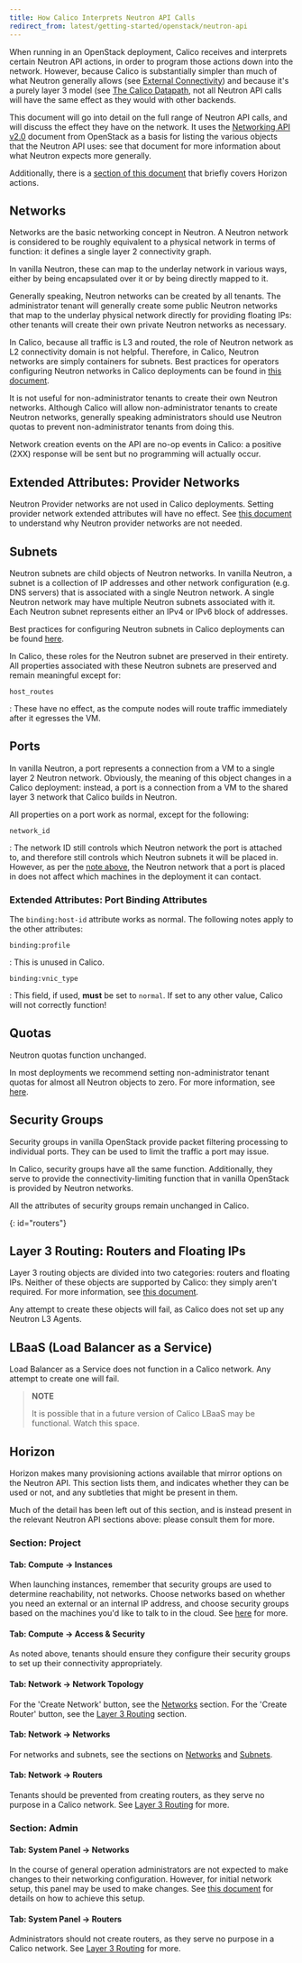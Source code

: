 ```yaml
---
title: How Calico Interprets Neutron API Calls
redirect_from: latest/getting-started/openstack/neutron-api
---
```


When running in an OpenStack deployment, Calico receives and interprets
certain Neutron API actions, in order to program those actions down into
the network. However, because Calico is substantially simpler than much
of what Neutron generally allows (see [External Connectivity]({{site.baseurl}}/{{page.version}}/getting-started/openstack/connectivity)) and because it's a purely layer 3 model (see [The Calico Datapath]({{site.baseurl}}/{{page.version}}/reference/architecture/data-path), not all Neutron API calls will have the same effect as they would with other backends.

This document will go into detail on the full range of Neutron API
calls, and will discuss the effect they have on the network. It uses the
[Networking API v2.0](http://developer.openstack.org/api-ref-networking-v2.html)
document from OpenStack as a basis for listing the various objects that
the Neutron API uses: see that document for more information about what
Neutron expects more generally.

Additionally, there is a [section of this document](#horizon) that briefly covers
Horizon actions.

## Networks

Networks are the basic networking concept in Neutron. A Neutron network
is considered to be roughly equivalent to a physical network in terms of
function: it defines a single layer 2 connectivity graph.

In vanilla Neutron, these can map to the underlay network in various
ways, either by being encapsulated over it or by being directly mapped
to it.

Generally speaking, Neutron networks can be created by all tenants. The
administrator tenant will generally create some public Neutron networks
that map to the underlay physical network directly for providing
floating IPs: other tenants will create their own private Neutron
networks as necessary.

In Calico, because all traffic is L3 and routed, the role of Neutron
network as L2 connectivity domain is not helpful. Therefore, in Calico,
Neutron networks are simply containers for subnets. Best practices for
operators configuring Neutron networks in Calico deployments can be
found in [this document]({{site.baseurl}}/{{page.version}}/getting-started/openstack/connectivity#opens-external-conn-setup).

It is not useful for non-administrator tenants to create their own
Neutron networks. Although Calico will allow non-administrator tenants
to create Neutron networks, generally speaking administrators should use
Neutron quotas to prevent non-administrator tenants from doing this.

Network creation events on the API are no-op events in Calico: a
positive (2XX) response will be sent but no programming will actually
occur.

Extended Attributes: Provider Networks
--------------------------------------

Neutron Provider networks are not used in Calico deployments. Setting
provider network extended attributes will have no effect. See
[this document]({{site.baseurl}}/{{page.version}}/getting-started/openstack/connectivity) to understand why Neutron provider networks are not
needed.

## Subnets

Neutron subnets are child objects of Neutron networks. In vanilla
Neutron, a subnet is a collection of IP addresses and other network
configuration (e.g. DNS servers) that is associated with a single
Neutron network. A single Neutron network may have multiple Neutron
subnets associated with it. Each Neutron subnet represents either an
IPv4 or IPv6 block of addresses.

Best practices for configuring Neutron subnets in Calico deployments can
be found [here]({{site.baseurl}}/{{page.version}}/getting-started/openstack/connectivity#opens-external-conn-setup).

In Calico, these roles for the Neutron subnet are preserved in their
entirety. All properties associated with these Neutron subnets are
preserved and remain meaningful except for:

`host_routes`

:   These have no effect, as the compute nodes will route traffic
    immediately after it egresses the VM.

## Ports

In vanilla Neutron, a port represents a connection from a VM to a single
layer 2 Neutron network. Obviously, the meaning of this object changes
in a Calico deployment: instead, a port is a connection from a VM to the
shared layer 3 network that Calico builds in Neutron.

All properties on a port work as normal, except for the following:

`network_id`

:   The network ID still controls which Neutron network the port is
    attached to, and therefore still controls which Neutron subnets it
    will be placed in. However, as per the [note above](#networks),
    the Neutron network that a port is placed in does not affect which
    machines in the deployment it can contact.

### Extended Attributes: Port Binding Attributes

The `binding:host-id` attribute works as normal. The following notes
apply to the other attributes:

`binding:profile`

:   This is unused in Calico.

`binding:vnic_type`

:   This field, if used, **must** be set to `normal`. If set to any
    other value, Calico will not correctly function!

## Quotas

Neutron quotas function unchanged.

In most deployments we recommend setting non-administrator tenant quotas
for almost all Neutron objects to zero. For more information, see [here]({{site.baseurl}}/{{page.version}}/getting-started/openstack/connectivity#opens-external-conn-setup).

## Security Groups

Security groups in vanilla OpenStack provide packet filtering processing
to individual ports. They can be used to limit the traffic a port may
issue.

In Calico, security groups have all the same function. Additionally,
they serve to provide the connectivity-limiting function that in vanilla
OpenStack is provided by Neutron networks.

All the attributes of security groups remain unchanged in Calico.

{: id="routers"}

## Layer 3 Routing: Routers and Floating IPs

Layer 3 routing objects are divided into two categories: routers and
floating IPs. Neither of these objects are supported by Calico: they
simply aren't required. For more information, see [this document]({{site.baseurl}}/{{page.version}}/getting-started/openstack/connectivity).

Any attempt to create these objects will fail, as Calico does not set up
any Neutron L3 Agents.

## LBaaS (Load Balancer as a Service)

Load Balancer as a Service does not function in a Calico network. Any
attempt to create one will fail.

> **NOTE**
>
> It is possible that in a future version of Calico LBaaS may be
> functional. Watch this space.

## Horizon

Horizon makes many provisioning actions available that mirror options on
the Neutron API. This section lists them, and indicates whether they can
be used or not, and any subtleties that might be present in them.

Much of the detail has been left out of this section, and is instead
present in the relevant Neutron API sections above: please consult them
for more.

### Section: Project

#### Tab: Compute -&gt; Instances

When launching instances, remember that security groups are used to
determine reachability, not networks. Choose networks based on whether
you need an external or an internal IP address, and choose security
groups based on the machines you'd like to talk to in the cloud. See
[here]({{site.baseurl}}/{{page.version}}/getting-started/openstack/connectivity) for more.

#### Tab: Compute -&gt; Access & Security

As noted above, tenants should ensure they configure their security
groups to set up their connectivity appropriately.

#### Tab: Network -&gt; Network Topology

For the 'Create Network' button, see the [Networks](#networks) section.
For the 'Create Router' button, see the [Layer 3 Routing](#routers) section.

#### Tab: Network -&gt; Networks

For networks and subnets, see the sections on [Networks](#networks) and
[Subnets](#subnets).

#### Tab: Network -&gt; Routers

Tenants should be prevented from creating routers, as they serve no
purpose in a Calico network. See [Layer 3 Routing](#routers) for more.

### Section: Admin

#### Tab: System Panel -&gt; Networks

In the course of general operation administrators are not expected to
make changes to their networking configuration. However, for initial
network setup, this panel may be used to make changes. See
[this document]({{site.baseurl}}/{{page.version}}/getting-started/openstack/connectivity) for details on how to achieve this setup.

#### Tab: System Panel -&gt; Routers

Administrators should not create routers, as they serve no purpose in a
Calico network. See [Layer 3 Routing](#routers) for more.
